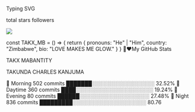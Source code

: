 
Typing SVG


total stars followers

<img src="https://komarev.com/ghpvc/?username=MABANTITY1&label=Profile%20views&color=blueviolet&label=Profile+Views&style=plastic">


const TAKX_MB = () => {
  return {
    pronouns: "He" | "Him",
    country: "Zimbabwe",
    bio: "LOVE MAKES ME GLOW."
  }
}
🫶❤️My GitHub Stats

 TAKX MABANTITY

TAKUNDA CHARLES KANJUMA 

 🧭 Morning    502 commits    ███████░░░░░░░░░░░░░░░░░   32.52% 
 🌆 Daytime    360 commits    ████░░░░░░░░░░░░░░░░░░░░░   19.24% 
 🌃 Evening     80 commits     ██████░░░░░░░░░░░░░░░░░░░   27.48% 
 🌙 Night       836 commits    █████████░░░░░░░░░░░░░░░░░░░░   80.76
<!---
Mabantity1/Mabantity1 is a ✨ special ✨ repository because its `README.md` (this file) appears on your GitHub profile.
You can click the Preview link to take a look at your changes.
--->
